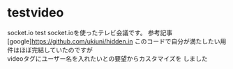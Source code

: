 # testvideo
socket.io test
socket.ioを使ったテレビ会議です。
参考記事
[google]https://github.com/ukiuni/hidden.in
このコードで自分が満たしたい用件はほぼ完結していたのですが  
videoタグにユーザー名を入れたいとの要望からカスタマイズを
しました

